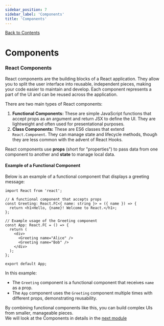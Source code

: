 ```yaml
---
sidebar_position: 7
sidebar_label: 'Components'
title: 'Components'
---
```


[Back to Contents](../../README.md#module-1)

# Components

### React Components

React components are the building blocks of a React application. They allow you to split the user interface into reusable, independent pieces, making your code easier to maintain and develop. Each component represents a part of the UI and can be reused across the application.

There are two main types of React components:
1. **Functional Components:** These are simple JavaScript functions that accept props as an argument and return JSX to define the UI. They are lightweight and often used for presentational purposes.
2. **Class Components:** These are ES6 classes that extend `React.Component`. They can manage state and lifecycle methods, though they are less common with the advent of React Hooks.

React components use **props** (short for "properties") to pass data from one component to another and **state** to manage local data.

#### Example of a Functional Component

Below is an example of a functional component that displays a greeting message:

```tsx
import React from 'react';

// A functional component that accepts props
const Greeting: React.FC<{ name: string }> = ({ name }) => {
  return <h1>Hello, {name}! Welcome to React.</h1>;
};

// Example usage of the Greeting component
const App: React.FC = () => {
  return (
    <div>
      <Greeting name="Alice" />
      <Greeting name="Bob" />
    </div>
  );
};

export default App;
```

In this example:
- The `Greeting` component is a functional component that receives `name` as a prop.
- The `App` component uses the `Greeting` component multiple times with different props, demonstrating reusability.

By combining functional components like this, you can build complex UIs from smaller, manageable pieces.  
We will look at the Components in details in the [next module](/category/module-2---react-components-1-done)
